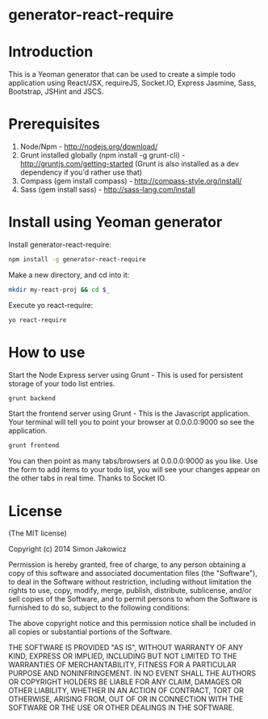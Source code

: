 generator-react-require
=======================

# Introduction

This is a Yeoman generator that can be used to create a simple todo application using React/JSX, requireJS, Socket.IO, Express Jasmine, Sass, Bootstrap, JSHint and JSCS.

# Prerequisites

1. Node/Npm - http://nodejs.org/download/
2. Grunt installed globally (npm install -g grunt-cli) - http://gruntjs.com/getting-started (Grunt is also installed as a dev dependency if you'd rather use that)
3. Compass (gem install compass) - http://compass-style.org/install/
4. Sass (gem install sass) - http://sass-lang.com/install

# Install using Yeoman generator

Install generator-react-require:

```Bash
npm install -g generator-react-require
```

Make a new directory, and cd into it:

```Bash
mkdir my-react-proj && cd $_
```

Execute yo react-require:

```Bash
yo react-require
```

# How to use

Start the Node Express server using Grunt - This is used for persistent storage of your todo list entries.

```Bash
grunt backend
```

Start the frontend server using Grunt - This is the Javascript application.
Your terminal will tell you to point your browser at 0.0.0.0:9000 so see the application.

```Bash
grunt frontend
```

You can then point as many tabs/browsers at 0.0.0.0:9000 as you like. Use the form to add items to your todo list, you will see your changes appear on the other tabs in real time. Thanks to Socket IO.

# License

(The MIT license)

Copyright (c) 2014 Simon Jakowicz

Permission is hereby granted, free of charge, to any person obtaining a copy of this software and associated documentation files (the "Software"), to deal in the Software without restriction, including without limitation the rights to use, copy, modify, merge, publish, distribute, sublicense, and/or sell copies of the Software, and to permit persons to whom the Software is furnished to do so, subject to the following conditions:

The above copyright notice and this permission notice shall be included in all copies or substantial portions of the Software.

THE SOFTWARE IS PROVIDED "AS IS", WITHOUT WARRANTY OF ANY KIND, EXPRESS OR IMPLIED, INCLUDING BUT NOT LIMITED TO THE WARRANTIES OF MERCHANTABILITY, FITNESS FOR A PARTICULAR PURPOSE AND NONINFRINGEMENT. IN NO EVENT SHALL THE AUTHORS OR COPYRIGHT HOLDERS BE LIABLE FOR ANY CLAIM, DAMAGES OR OTHER LIABILITY, WHETHER IN AN ACTION OF CONTRACT, TORT OR OTHERWISE, ARISING FROM, OUT OF OR IN CONNECTION WITH THE SOFTWARE OR THE USE OR OTHER DEALINGS IN THE SOFTWARE.

